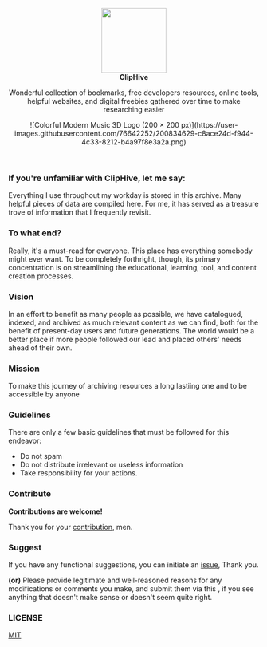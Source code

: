 
<p align="center">
  <a href="https://cliphive.tk">
    <img src="https://user-images.githubusercontent.com/76642252/200379508-06fac1f0-5baf-4a84-a2ac-b6a3963a6876.png" width="130" />
  </a>
  <br />
  <b>ClipHive</b>
  <p align="center"></p>
  <p align="center">Wonderful collection of bookmarks, free developers resources, online tools, helpful websites, and digital freebies gathered over time to make researching easier</p>
  <p align="center">
    <a href="README_zh-CN.md">
    </a>
   ![Colorful Modern Music 3D Logo (200 × 200 px)](https://user-images.githubusercontent.com/76642252/200834629-c8ace24d-f944-4c33-8212-b4a97f8e3a2a.png)

  </p>
</p>

<br />

###  If you're unfamiliar with ClipHive, let me say:

Everything I use throughout my workday is stored in this archive. Many helpful pieces of data are compiled here. For me, it has served as a treasure trove of information that I frequently revisit.

### To what end?
Really, it's a must-read for everyone. This place has everything somebody might ever want. To be completely forthright, though, its primary concentration is on streamlining the educational, learning, tool, and content creation processes.

### Vision 
In an effort to benefit as many people as possible, we have catalogued, indexed, and archived as much relevant content as we can find, both for the benefit of present-day users and future generations. The world would be a better place if more people followed our lead and placed others' needs ahead of their own.

### Mission

To make this journey of archiving resources a long lastiing one and to be accessible by anyone


### Guidelines

There are only a few basic guidelines that must be followed for this endeavor:
- Do not spam
- Do not distribute irrelevant or useless information
- Take responsibility for your actions.

### Contribute

**Contributions are welcome!**

Thank you for your [contribution](https://github.com/vidhyavarshanyjs/Cliphive/issues), men.


### Suggest
If you have any functional suggestions, you can initiate an [issue](https://github.com/vidhyavarshanyjs/Cliphive/issues), Thank you.

**(or)**
Please provide legitimate and well-reasoned reasons for any modifications or comments you make, and submit them via this [](link), if you see anything that doesn't make sense or doesn't seem quite right.

### LICENSE
[MIT](./LICENSE)
